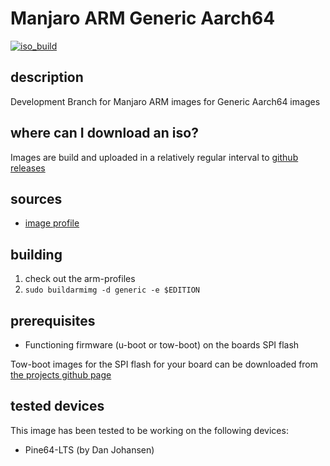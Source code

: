 # Manjaro ARM Generic Aarch64
[![iso_build](https://github.com/manjaro-arm/generic-images/workflows/image_build_all/badge.svg)](https://github.com/manjaro-arm/generic-images/actions)

## description

Development Branch for Manjaro ARM images for Generic Aarch64 images

## where can I download an iso?

Images are build and uploaded in a relatively regular interval to [github releases](https://github.com/manjaro-arm/generic-images/releases)

## sources

- [image profile](https://github.com/manjaro-pinephone/arm-profiles)

## building

1. check out the arm-profiles
2. `sudo buildarmimg -d generic -e $EDITION`

## prerequisites

* Functioning firmware (u-boot or tow-boot) on the boards SPI flash

Tow-boot images for the SPI flash for your board can be downloaded from [the projects github page](https://github.com/Tow-Boot/Tow-Boot/releases)

## tested devices

This image has been tested to be working on the following devices:

* Pine64-LTS (by Dan Johansen)
